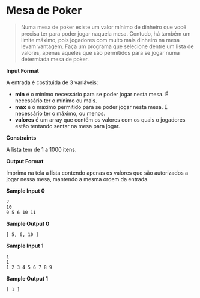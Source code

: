 # Mesa de Poker

> Numa mesa de poker existe um valor mínimo de dinheiro que você precisa ter para poder jogar naquela mesa. Contudo, há também um limite máximo, pois jogadores com muito mais dinheiro na mesa levam vantagem. Faça um programa que selecione dentre um lista de valores, apenas aqueles que são permitidos para se jogar numa determiada mesa de poker.

**Input Format**

A entrada é costituida de 3 variáveis:

- **min** é o mínimo necessário para se poder jogar nesta mesa. É necessário ter o mínimo ou mais.
- **max** é o máximo permitido para se poder jogar nesta mesa. É necessário ter o máximo, ou menos.
- **valores** é um array que contém os valores com os quais o jogadores estão tentando sentar na mesa para jogar.

**Constraints**

A lista tem de 1 a 1000 itens.

**Output Format**

Imprima na tela a lista contendo apenas os valores que são autorizados a jogar nessa mesa, mantendo a mesma ordem da entrada.

**Sample Input 0**

```
2
10
0 5 6 10 11
```

**Sample Output 0**

`[ 5, 6, 10 ]`

**Sample Input 1**

```
1
1
1 2 3 4 5 6 7 8 9
```

**Sample Output 1**

`[ 1 ]`
